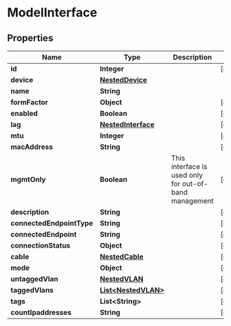 # ModelInterface

## Properties
Name | Type | Description | Notes
------------ | ------------- | ------------- | -------------
**id** | **Integer** |  |  [optional]
**device** | [**NestedDevice**](NestedDevice.md) |  | 
**name** | **String** |  | 
**formFactor** | **Object** |  |  [optional]
**enabled** | **Boolean** |  |  [optional]
**lag** | [**NestedInterface**](NestedInterface.md) |  |  [optional]
**mtu** | **Integer** |  |  [optional]
**macAddress** | **String** |  |  [optional]
**mgmtOnly** | **Boolean** | This interface is used only for out-of-band management |  [optional]
**description** | **String** |  |  [optional]
**connectedEndpointType** | **String** |  |  [optional]
**connectedEndpoint** | **String** |  |  [optional]
**connectionStatus** | **Object** |  |  [optional]
**cable** | [**NestedCable**](NestedCable.md) |  |  [optional]
**mode** | **Object** |  |  [optional]
**untaggedVlan** | [**NestedVLAN**](NestedVLAN.md) |  |  [optional]
**taggedVlans** | [**List&lt;NestedVLAN&gt;**](NestedVLAN.md) |  |  [optional]
**tags** | **List&lt;String&gt;** |  |  [optional]
**countIpaddresses** | **String** |  |  [optional]
